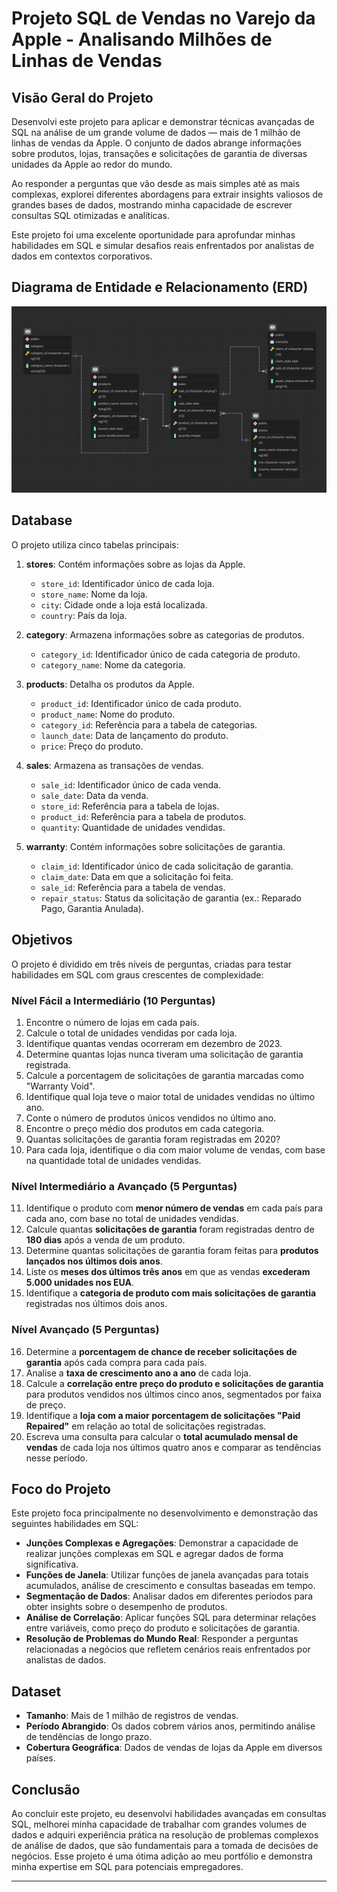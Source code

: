 
# Projeto SQL de Vendas no Varejo da Apple - Analisando Milhões de Linhas de Vendas

## Visão Geral do Projeto

Desenvolvi este projeto para aplicar e demonstrar técnicas avançadas de SQL na análise de um grande volume de dados — mais de 1 milhão de linhas de vendas da Apple. O conjunto de dados abrange informações sobre produtos, lojas, transações e solicitações de garantia de diversas unidades da Apple ao redor do mundo.

Ao responder a perguntas que vão desde as mais simples até as mais complexas, explorei diferentes abordagens para extrair insights valiosos de grandes bases de dados, mostrando minha capacidade de escrever consultas SQL otimizadas e analíticas.

Este projeto foi uma excelente oportunidade para aprofundar minhas habilidades em SQL e simular desafios reais enfrentados por analistas de dados em contextos corporativos.

## Diagrama de Entidade e Relacionamento (ERD)

![ERD](https://github.com/najirh/Apple-Retail-Sales-SQL-Project---Analyzing-Millions-of-Sales-Rows/blob/main/erd.png)

## Database

O projeto utiliza cinco tabelas principais:

1. **stores**: Contém informações sobre as lojas da Apple.
   - `store_id`: Identificador único de cada loja.
   - `store_name`: Nome da loja.
   - `city`: Cidade onde a loja está localizada.
   - `country`: País da loja.

2. **category**: Armazena informações sobre as categorias de produtos.
   - `category_id`: Identificador único de cada categoria de produto.
   - `category_name`: Nome da categoria.

3. **products**: Detalha os produtos da Apple.
   - `product_id`: Identificador único de cada produto.
   - `product_name`: Nome do produto.
   - `category_id`: Referência para a tabela de categorias.
   - `launch_date`: Data de lançamento do produto.
   - `price`: Preço do produto.

4. **sales**: Armazena as transações de vendas.
   - `sale_id`: Identificador único de cada venda.
   - `sale_date`: Data da venda.
   - `store_id`: Referência para a tabela de lojas.
   - `product_id`: Referência para a tabela de produtos.
   - `quantity`: Quantidade de unidades vendidas.

5. **warranty**: Contém informações sobre solicitações de garantia.
   - `claim_id`: Identificador único de cada solicitação de garantia.
   - `claim_date`: Data em que a solicitação foi feita.
   - `sale_id`: Referência para a tabela de vendas.
   - `repair_status`: Status da solicitação de garantia (ex.: Reparado Pago, Garantia Anulada).

## Objetivos

O projeto é dividido em três níveis de perguntas, criadas para testar habilidades em SQL com graus crescentes de complexidade:

### Nível Fácil a Intermediário (10 Perguntas)

1. Encontre o número de lojas em cada país.
2. Calcule o total de unidades vendidas por cada loja.
3. Identifique quantas vendas ocorreram em dezembro de 2023.
4. Determine quantas lojas nunca tiveram uma solicitação de garantia registrada.
5. Calcule a porcentagem de solicitações de garantia marcadas como "Warranty Void".
6. Identifique qual loja teve o maior total de unidades vendidas no último ano.
7. Conte o número de produtos únicos vendidos no último ano.
8. Encontre o preço médio dos produtos em cada categoria.
9. Quantas solicitações de garantia foram registradas em 2020?
10. Para cada loja, identifique o dia com maior volume de vendas, com base na quantidade total de unidades vendidas.

### Nível Intermediário a Avançado (5 Perguntas)

11. Identifique o produto com **menor número de vendas** em cada país para cada ano, com base no total de unidades vendidas.
12. Calcule quantas **solicitações de garantia** foram registradas dentro de **180 dias** após a venda de um produto.
13. Determine quantas solicitações de garantia foram feitas para **produtos lançados nos últimos dois anos**.
14. Liste os **meses dos últimos três anos** em que as vendas **excederam 5.000 unidades nos EUA**.
15. Identifique a **categoria de produto com mais solicitações de garantia** registradas nos últimos dois anos.

### Nível Avançado (5 Perguntas)

16. Determine a **porcentagem de chance de receber solicitações de garantia** após cada compra para cada país.
17. Analise a **taxa de crescimento ano a ano** de cada loja.
18. Calcule a **correlação entre preço do produto e solicitações de garantia** para produtos vendidos nos últimos cinco anos, segmentados por faixa de preço.
19. Identifique a **loja com a maior porcentagem de solicitações "Paid Repaired"** em relação ao total de solicitações registradas.
20. Escreva uma consulta para calcular o **total acumulado mensal de vendas** de cada loja nos últimos quatro anos e comparar as tendências nesse período.

## Foco do Projeto

Este projeto foca principalmente no desenvolvimento e demonstração das seguintes habilidades em SQL:

- **Junções Complexas e Agregações**: Demonstrar a capacidade de realizar junções complexas em SQL e agregar dados de forma significativa.
- **Funções de Janela**: Utilizar funções de janela avançadas para totais acumulados, análise de crescimento e consultas baseadas em tempo.
- **Segmentação de Dados**: Analisar dados em diferentes períodos para obter insights sobre o desempenho de produtos.
- **Análise de Correlação**: Aplicar funções SQL para determinar relações entre variáveis, como preço do produto e solicitações de garantia.
- **Resolução de Problemas do Mundo Real**: Responder a perguntas relacionadas a negócios que refletem cenários reais enfrentados por analistas de dados.


## Dataset

- **Tamanho**: Mais de 1 milhão de registros de vendas.
- **Período Abrangido**: Os dados cobrem vários anos, permitindo análise de tendências de longo prazo.
- **Cobertura Geográfica**: Dados de vendas de lojas da Apple em diversos países.

## Conclusão

Ao concluir este projeto, eu desenvolvi habilidades avançadas em consultas SQL, melhorei minha capacidade de trabalhar com grandes volumes de dados e adquiri experiência prática na resolução de problemas complexos de análise de dados, que são fundamentais para a tomada de decisões de negócios. Esse projeto é uma ótima adição ao meu portfólio e demonstra minha expertise em SQL para potenciais empregadores.

---
